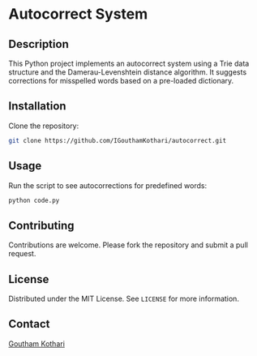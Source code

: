 # Autocorrect System

## Description
This Python project implements an autocorrect system using a Trie data structure and the Damerau-Levenshtein distance algorithm. It suggests corrections for misspelled words based on a pre-loaded dictionary.

## Installation
Clone the repository:
```bash
git clone https://github.com/IGouthamKothari/autocorrect.git
```

## Usage
Run the script to see autocorrections for predefined words:
```python
python code.py
```

## Contributing
Contributions are welcome. Please fork the repository and submit a pull request.

## License
Distributed under the MIT License. See `LICENSE` for more information.

## Contact
[Goutham Kothari](mailto:gouthamkothari@example.com)
